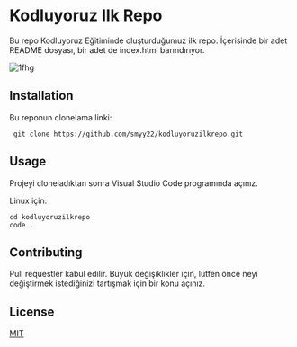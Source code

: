 # Kodluyoruz Ilk Repo
Bu repo Kodluyoruz Eğitiminde oluşturduğumuz ilk repo. İçerisinde bir adet README dosyası, bir adet de index.html barındırıyor.

![1fhg](https://user-images.githubusercontent.com/96207103/198889994-59990efe-a28e-4a80-a4c8-c010b3b297ad.png)

## Installation
Bu reponun clonelama linki:

```
 git clone https://github.com/smyy22/kodluyoruzilkrepo.git 
 ```

## Usage
Projeyi cloneladıktan sonra Visual Studio Code programında açınız.

Linux için:

``` 
cd kodluyoruzilkrepo
code .
```

## Contributing
Pull requestler kabul edilir. Büyük değişiklikler için, lütfen önce neyi değiştirmek istediğinizi tartışmak için bir konu açınız.


## License
[MIT](https://choosealicense.com/licenses/mit/)

